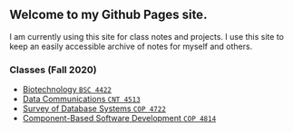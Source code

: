 ## Welcome to my Github Pages site.

I am currently using this site for class notes and projects. I use this site to keep an easily accessible archive of notes for myself and others.

### Classes (Fall 2020)

- [Biotechnology `BSC 4422`](bsc_4422/bsc_4422.md)
- [Data Communications `CNT 4513`](cnt_4513/cnt_4513.md)
- [Survey of Database Systems `COP 4722`](cop_4722/cop_4722.md)
- [Component-Based Software Development `COP 4814`](cop_4814/cop_4814.md)
